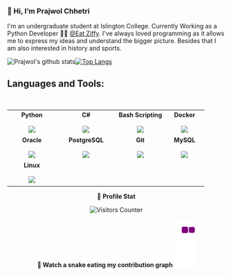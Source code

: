 ### 👋 Hi, I’m Prajwol Chhetri

I'm an undergraduate student at Islington College. Currently Working as a Python Developer 👨‍💻 [@Eat Ziffy](https://www.eatziffy.com/). I've always loved programming as it allows me to express my ideas and understand the bigger picture. Besides that I am also interested in history and sports.


![Prajwol's github stats](https://github-readme-stats.vercel.app/api?username=prajwol-chhetri&count_private=true&show_icons=true&theme=dark)<a href="https://github.com/prajwol-chhetri">[![Top Langs](https://github-readme-stats.vercel.app/api/top-langs/?username=prajwol-chhetri&layout=compact&theme=dark)](https://github.com/prajwol-chhetri)</a>

## Languages and Tools:
<br/>
<center>
<table>
<tbody align="center">
 <tr>
   
<td align="center" width="25%">
<span><b><center>Python</center></b></span><br/> 
<img height=75px src="https://img.icons8.com/color/2x/python.png"> 
</td>

   
<td align="center" width="30%">
<span><b><center>C#</center></b></span><br/>  
<img height=75px src="https://img.icons8.com/ios-filled/50/000000/c-sharp-logo.png">
</td>

<td align="center" width="25%">
<span><b><center>Bash Scripting</center></b></span><br/> 
<img height=75px src="https://img.icons8.com/plasticine/100/000000/bash.png"> 
</td>

<td align="center" width="25%">
<span><b><center>Docker</center></b></span><br/>  
<img height=75px src="https://img.icons8.com/color/48/000000/docker.png"> 
</td>
</tr>

<tr> 
<td align="center" width="25%">
<span><b><center>Oracle</center></b></span><br/> 
<img height=75px src="https://img.icons8.com/color/48/000000/oracle-logo.png">
</td>

<td align="center" width="25%">
<span><b><center>PostgreSQL</center></b></span> <br/>
<img height=75px src="https://img.icons8.com/color/48/000000/postgreesql.png"> 
</td>

<td align="center" width="25%">
<span><b><center>Git</center></b></span> <br/>
<img height=75px src="https://img.icons8.com/ios-glyphs/2x/github-2.png"> 
</td>

<td align="center" width="25%">
<span><b><center>MySQL</center></b></span> <br/>
<img height=75px src="https://img.icons8.com/color/48/000000/mysql.png"/>
</td>

</tr>

<tr>
<td align="center" width="25%">
<span><b><center>Linux</center></b></span> <br/>
<img height=75px src="https://img.icons8.com/color/48/000000/linux.png"/>
</td>
</tr>
</tbody>
</table>

👨 **Profile Stat**

<img src="https://visitor-badge.glitch.me/badge?page_id=prajwol-chhetri.prajwol-chhetri" alt="Visitors Counter">

**🐍 Watch a snake eating my contribution graph**
![graph](https://github.com/Prajwol-Chhetri/Prajwol-Chhetri/blob/output/github-contribution-grid-snake.gif)
